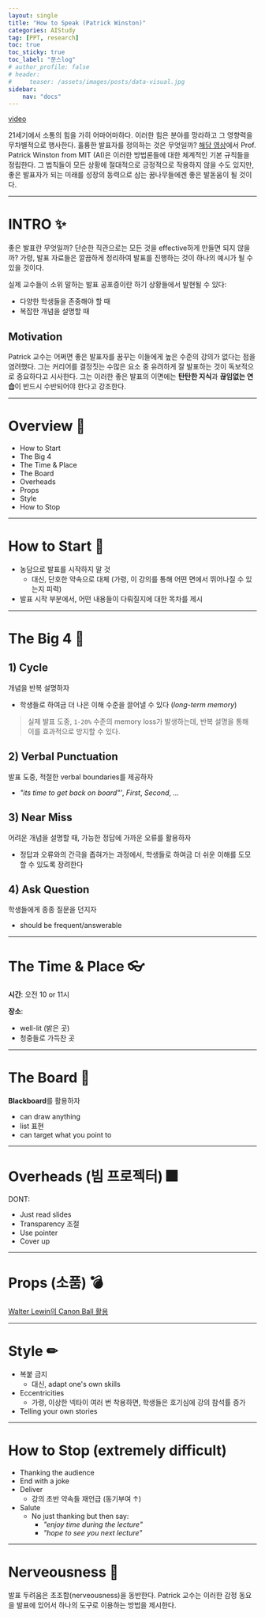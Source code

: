 ```yaml
---
layout: single
title: "How to Speak (Patrick Winston)"
categories: AIStudy
tag: [PPT, research]
toc: true
toc_sticky: true
toc_label: "쭌스log"
# author_profile: false
# header:
#     teaser: /assets/images/posts/data-visual.jpg
sidebar:
    nav: "docs"
---
```


[video](https://vimeo.com/101543862)

21세기에서 소통의 힘을 가히 어마어마하다. 이러한 힘은 분야를 망라하고 그 영향력을 무차별적으로 행사한다. 훌륭한 발표자를 정의하는 것은 무엇일까? [해당 영상](https://vimeo.com/101543862)에서 Prof. Patrick Winston from MIT (AI)은 이러한 방법론들에 대한 체계적인 기본 규칙들을 정립한다. 그 법칙들이 모든 상황에 절대적으로 긍정적으로 작용하지 않을 수도 있지만, 좋은 발표자가 되는 미래를 성장의 동력으로 삼는 꿈나무들에겐 좋은 발돋움이 될 것이다.

****
# INTRO ✨
좋은 발표란 무엇일까? 단순한 직관으로는 모든 것을 effective하게 만들면 되지 않을까? 가령, 발표 자료들은 깔끔하게 정리하여 발표를 진행하는 것이 하나의 예시가 될 수 있을 것이다.

실제 교수들이 소위 말하는 발표 공포증이란 하기 상황들에서 발현될 수 있다:
- 다양한 학생들을 존중해야 할 때
- 복잡한 개념을 설명할 때

## Motivation
Patrick 교수는 어쩌면 좋은 발표자를 꿈꾸는 이들에게 높은 수준의 강의가 없다는 점을 염려했다. 그는 커리어를 결정짓는 수많은 요소 중 유려하게 잘 발표하는 것이 독보적으로 중요하다고 시사한다. 그는 이러한 좋은 발표의 이면에는 **탄탄한 지식**과 **끊임없는 연습**이 반드시 수반되어야 한다고 강조한다.

****
# Overview 👀
- How to Start
- The Big 4
- The Time & Place
- The Board
- Overheads
- Props
- Style
- How to Stop

****
# How to Start 🧿
- 농담으로 발표를 시작하지 말 것
    - 대신, 단호한 약속으로 대체 (가령, 이 강의를 통해 어떤 면에서 뛰어나질 수 있는지 피력)
- 발표 시작 부분에서, 어떤 내용들이 다뤄질지에 대한 목차를 제시

****
# The Big 4 📌
## 1) Cycle
개념을 반복 설명하자
- 학생들로 하여금 더 나은 이해 수준을 끌어낼 수 있다 (*long-term memory*)

> 실제 발표 도중, `1-20%` 수준의 memory loss가 발생하는데, 반복 설명을 통해 이를 효과적으로 방지할 수 있다.

## 2) Verbal Punctuation
발표 도중, 적절한 verbal boundaries를 제공하자
- *"its time to get back on board"'*, *First*, *Second*, *...*

## 3) Near Miss
어려운 개념을 설명할 때, 가능한 정답에 가까운 오류를 활용하자
- 정답과 오류와의 간극을 좁혀가는 과정에서, 학생들로 하여금 더 쉬운 이해를 도모할 수 있도록 장려한다

## 4) Ask Question
학생들에게 종종 질문을 던지자
- should be frequent/answerable

****
# The Time & Place 👓
**시간**: 오전 10 or 11시

**장소**:
- well-lit (밝은 곳)
- 청중들로 가득찬 곳

****
# The Board 📂
**Blackboard**를 활용하자
- can draw anything
- list 표현
- can target what you point to

****
# Overheads (빔 프로젝터) 🎆
DONT:
- Just read slides
- Transparency 조절
- Use pointer
- Cover up

****
# Props (소품) 💣
[Walter Lewin의 Canon Ball 활용](https://www.youtube.com/watch?v=77ZF50ve6rs)

****
# Style ✏
- 복붙 금지
    - 대신, adapt one's own skills
- Eccentricities
    - 가령, 이상한 넥타이 여러 번 착용하면, 학생들은 호기심에 강의 참석률 증가
- Telling your own stories

****
# How to Stop (extremely difficult)
- Thanking the audience
- End with a joke
- Deliver
    - 강의 초반 약속들 재언급 (동기부여 ↑)
- Salute
    - No just thanking but then say:
        - *"enjoy time during the lecture"*
        - *"hope to see you next lecture"*

****
# Nerveousness 🍞
발표 두려움은 초조함(nerveousness)을 동반한다. Patrick 교수는 이러한 감정 동요을 발표에 있어서 하나의 도구로 이용하는 방법을 제시한다.

